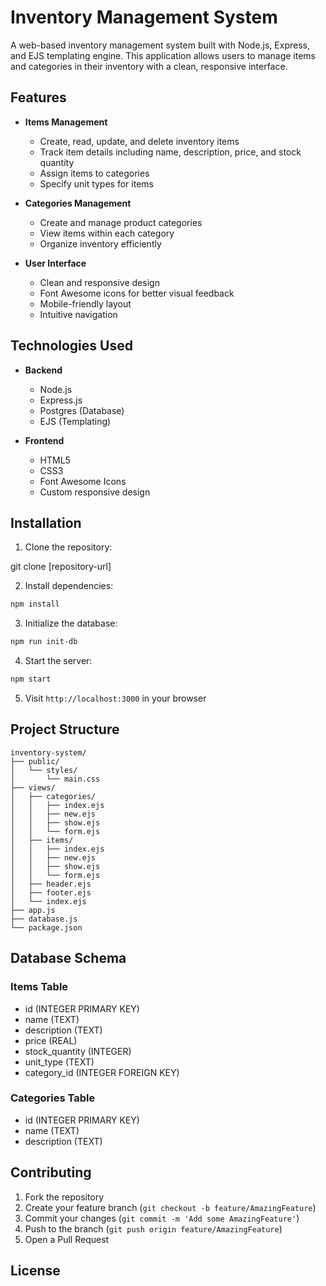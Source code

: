 # Inventory Management System

A web-based inventory management system built with Node.js, Express, and EJS templating engine. This application allows users to manage items and categories in their inventory with a clean, responsive interface.

## Features

- **Items Management**
  - Create, read, update, and delete inventory items
  - Track item details including name, description, price, and stock quantity
  - Assign items to categories
  - Specify unit types for items

- **Categories Management**
  - Create and manage product categories
  - View items within each category
  - Organize inventory efficiently

- **User Interface**
  - Clean and responsive design
  - Font Awesome icons for better visual feedback
  - Mobile-friendly layout
  - Intuitive navigation

## Technologies Used

- **Backend**
  - Node.js
  - Express.js
  - Postgres (Database)
  - EJS (Templating)

- **Frontend**
  - HTML5
  - CSS3
  - Font Awesome Icons
  - Custom responsive design

## Installation

1. Clone the repository:

git clone [repository-url]

2. Install dependencies:
```bash
npm install
```

3. Initialize the database:
```bash
npm run init-db
```

4. Start the server:
```bash
npm start
```

5. Visit `http://localhost:3000` in your browser

## Project Structure

```
inventory-system/
├── public/
│   └── styles/
│       └── main.css
├── views/
│   ├── categories/
│   │   ├── index.ejs
│   │   ├── new.ejs
│   │   ├── show.ejs
│   │   └── form.ejs
│   ├── items/
│   │   ├── index.ejs
│   │   ├── new.ejs
│   │   ├── show.ejs
│   │   └── form.ejs
│   ├── header.ejs
│   ├── footer.ejs
│   └── index.ejs
├── app.js
├── database.js
└── package.json
```

## Database Schema

### Items Table
- id (INTEGER PRIMARY KEY)
- name (TEXT)
- description (TEXT)
- price (REAL)
- stock_quantity (INTEGER)
- unit_type (TEXT)
- category_id (INTEGER FOREIGN KEY)

### Categories Table
- id (INTEGER PRIMARY KEY)
- name (TEXT)
- description (TEXT)

## Contributing

1. Fork the repository
2. Create your feature branch (`git checkout -b feature/AmazingFeature`)
3. Commit your changes (`git commit -m 'Add some AmazingFeature'`)
4. Push to the branch (`git push origin feature/AmazingFeature`)
5. Open a Pull Request

## License

